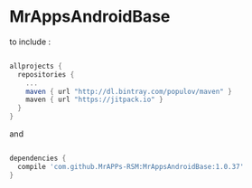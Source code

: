 # MrAppsAndroidBase

to include :

```gradle

allprojects {
  repositories {
    ...
    maven { url "http://dl.bintray.com/populov/maven" }
    maven { url "https://jitpack.io" }
  }
}
```

and

``` gradle

dependencies {
  compile 'com.github.MrAPPs-RSM:MrAppsAndroidBase:1.0.37'
}
```
